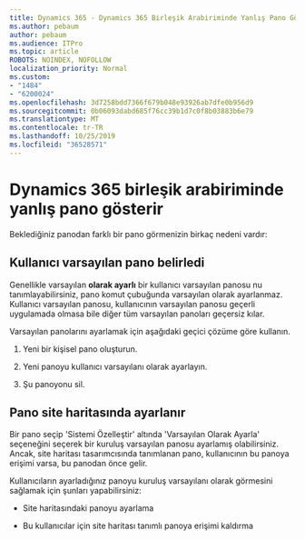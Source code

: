 ```yaml
---
title: Dynamics 365 - Dynamics 365 Birleşik Arabiriminde Yanlış Pano Gösterir
ms.author: pebaum
author: pebaum
ms.audience: ITPro
ms.topic: article
ROBOTS: NOINDEX, NOFOLLOW
localization_priority: Normal
ms.custom:
- "1484"
- "6200024"
ms.openlocfilehash: 3d7258bdd7366f679b048e93926ab7dfe0b956d9
ms.sourcegitcommit: 0b06093dabd685f76cc39b1d7c0f8b03883b6e79
ms.translationtype: MT
ms.contentlocale: tr-TR
ms.lasthandoff: 10/25/2019
ms.locfileid: "36528571"
---
```

# <a name="wrong-dashboard-shows-in-dynamics-365-unified-interface"></a>Dynamics 365 birleşik arabiriminde yanlış pano gösterir

Beklediğiniz panodan farklı bir pano görmenizin birkaç nedeni vardır:

## <a name="the-user-has-set-a-user-default-dashboard"></a>Kullanıcı varsayılan pano belirledi 

Genellikle varsayılan **olarak ayarlı** bir kullanıcı varsayılan panosu nu tanımlayabilirsiniz, pano komut çubuğunda varsayılan olarak ayarlanmaz. Kullanıcı varsayılan panosu, kullanıcının varsayılan panosu geçerli uygulamada olmasa bile diğer tüm varsayılan panoları geçersiz kılar.

Varsayılan panolarını ayarlamak için aşağıdaki geçici çözüme göre kullanın.

1. Yeni bir kişisel pano oluşturun.

2. Yeni panoyu kullanıcı varsayılanı olarak ayarlayın.

3. Şu panoyonu sil.

## <a name="the-dashboard-is-set-in-the-sitemap"></a>Pano site haritasında ayarlanır

Bir pano seçip 'Sistemi Özelleştir' altında 'Varsayılan Olarak Ayarla' seçeneğini seçerek bir kuruluş varsayılan panosu ayarlamış olabilirsiniz. Ancak, site haritası tasarımcısında tanımlanan pano, kullanıcının bu panoya erişimi varsa, bu panodan önce gelir.

Kullanıcıların ayarladığınız panoyu kuruluş varsayılanı olarak görmesini sağlamak için şunları yapabilirsiniz:

* Site haritasındaki panoyu ayarlama

* Bu kullanıcılar için site haritası tanımlı panoya erişimi kaldırma
